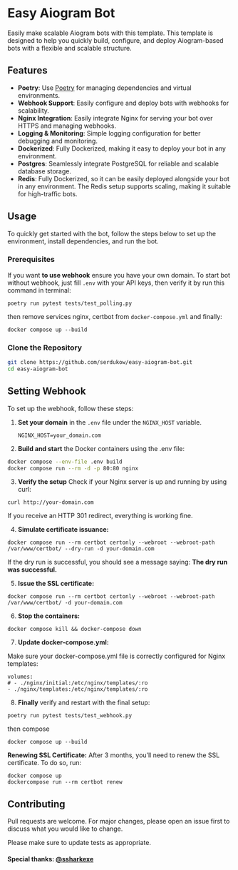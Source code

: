 
# Easy Aiogram Bot

Easily make scalable Aiogram bots with this template. This template is designed to help you quickly build, configure, and deploy Aiogram-based bots with a flexible and scalable structure.

## Features

- **Poetry**: Use [Poetry](https://python-poetry.org/) for managing dependencies and virtual environments.
- **Webhook Support**: Easily configure and deploy bots with webhooks for scalability.
- **Nginx Integration**: Easily integrate Nginx for serving your bot over HTTPS and managing webhooks.
- **Logging & Monitoring**: Simple logging configuration for better debugging and monitoring.
- **Dockerized**: Fully Dockerized, making it easy to deploy your bot in any environment.
- **Postgres**: Seamlessly integrate PostgreSQL for reliable and scalable database storage.
- **Redis**: Fully Dockerized, so it can be easily deployed alongside your bot in any environment. The Redis setup supports scaling, making it suitable for high-traffic bots.

## Usage

To quickly get started with the bot, follow the steps below to set up the environment, install dependencies, and run the bot.

### Prerequisites

If you want **to use webhook** ensure you have your own domain. To start bot without webhook, just fill `.env` with your API keys, then verify it by run this command in terminal:
```
poetry run pytest tests/test_polling.py
```
then remove services nginx, certbot from `docker-compose.yml` and finally:
```
docker compose up --build
```

### Clone the Repository

```bash
git clone https://github.com/serdukow/easy-aiogram-bot.git
cd easy-aiogram-bot
```

## Setting Webhook

To set up the webhook, follow these steps:

1. **Set your domain** in the `.env` file under the `NGINX_HOST` variable.
   ```
   NGINX_HOST=your_domain.com
   ```
2. **Build and start** the Docker containers using the .env file:
```bash
docker compose --env-file .env build
docker compose run --rm -d -p 80:80 nginx
```

3. **Verify the setup**
Check if your Nginx server is up and running by using curl:
```
curl http://your-domain.com
```
If you receive an HTTP 301 redirect, everything is working fine.

4. **Simulate certificate issuance:**

```
docker compose run --rm certbot certonly --webroot --webroot-path /var/www/certbot/ --dry-run -d your-domain.com
```
If the dry run is successful, you should see a message saying: **The dry run was successful.**

5. **Issue the SSL certificate:**

```
docker compose run --rm certbot certonly --webroot --webroot-path /var/www/certbot/ -d your-domain.com
```

6. **Stop the containers:**

```
docker compose kill && docker-compose down
```

7. **Update docker-compose.yml:**

Make sure your docker-compose.yml file is correctly configured for Nginx templates:

```
volumes:
# - ./nginx/initial:/etc/nginx/templates/:ro
- ./nginx/templates:/etc/nginx/templates/:ro
  ```

8. **Finally** verify  and restart with the final setup:
```
poetry run pytest tests/test_webhook.py
```
then compose
```
docker compose up --build
```

**Renewing SSL Certificate:**
After 3 months, you’ll need to renew the SSL certificate. To do so, run:
```
docker compose up
dockercompose run --rm certbot renew
```

## Contributing
Pull requests are welcome. For major changes, please open an issue first to discuss what you would like to change.

Please make sure to update tests as appropriate.

#### Special thanks: [@ssharkexe](https://github.com/ssharkexe)



